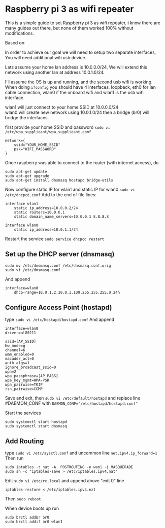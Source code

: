 
Raspberry pi 3 as wifi repeater
===============================

This is a simple guide to set Raspberry pi 3 as wifi repeater, i know there are many guides out there, but none of them worked 100% without modifications.

Based on:


In order to achieve our goal we will need to setup two separate interfaces,
You will need additional wifi usb device.

Lets assume your home lan address is 10.0.0.0/24,
We will extend this network using another lan at address 10.0.1.0/24.

I'll assume the OS is up and running, and the second usb wifi is working.
When doing `ifconfig` you should have 4 interfaces,
loopback, eth0 for lan cable connection, wlan0 if the onboard wifi
and wlan1 is the usb wifi interface.

wlan1 will just connect to your home SSID at 10.0.0.0/24  
wlan0 will create new network using 10.0.1.0/24
then a bridge (br0) will bridge the interfaces.

first provide your home SSID and password `sudo vi /etc/wpa_supplicant/wpa_supplicant.conf`
```
network={
    ssid="YOUR_HOME_SSID"
    psk="WIFI_PASSWORD"
}
```

Once raspberry was able to connect to the router (with internet access), do
```
sudo apt-get update
sudo apt-get upgrade
sudo apt-get install dnsmasq hostapd bridge-utils
```

Now configure static IP for wlan1 and static IP for wlan0 `sudo vi /etc/dhcpcd.conf`
Add to the end of file lines:
```
interface wlan1
    static ip_address=10.0.0.2/24
    static routers=10.0.0.1
    static domain_name_servers=10.0.0.1 8.8.8.8

interface wlan0
    static ip_address=10.0.1.1/24
```

Restart the service `sudo service dhcpcd restart`

Set up the DHCP server (dnsmasq)
--------------------------------
```
sudo mv /etc/dnsmasq.conf /etc/dnsmasq.conf.orig  
sudo vi /etc/dnsmasq.conf
```
And append
```
interface=wlan0
    dhcp-range=10.0.1.2,10.0.1.100,255.255.255.0,24h
```


Configure Access Point (hostapd)
--------------------------------
type `sudo vi /etc/hostapd/hostapd.conf`
And append
```
interface=wlan0
driver=nl80211

ssid=[AP_SSID]
hw_mode=g
channel=6
wmm_enabled=0
macaddr_acl=0
auth_algs=1
ignore_broadcast_ssid=0
wpa=2
wpa_passphrase=[AP_PASS]
wpa_key_mgmt=WPA-PSK
wpa_pairwise=TKIP
rsn_pairwise=CCMP
```
Save and exit, then `sudo vi /etc/default/hostapd` and replace line #DAEMON_CONF with
`DAEMON_CONF="/etc/hostapd/hostapd.conf"`

Start the services
```
sudo systemctl start hostapd
sudo systemctl start dnsmasq
```

Add Routing
-----------
type `sudo vi /etc/sysctl.conf` and uncommon line `net.ipv4.ip_forward=1`
Then run
```
sudo iptables -t nat -A  POSTROUTING -o wan1 -j MASQUERADE
sudo sh -c "iptables-save > /etc/iptables.ipv4.nat"
```

Edit `sudo vi /etc/rc.local` and append above "exit 0" line 
```
iptables-restore < /etc/iptables.ipv4.nat
```

Then `sudo reboot`

When device boots up run
```
sudo brctl addbr br0
sudo brctl addif br0 wlan1
```


